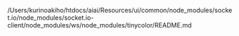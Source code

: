 /Users/kurinoakiho/htdocs/aiai/Resources/ui/common/node_modules/socket.io/node_modules/socket.io-client/node_modules/ws/node_modules/tinycolor/README.md